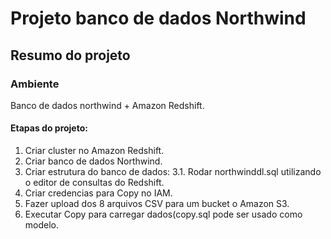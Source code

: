 # Projeto banco de dados Northwind 

## Resumo do projeto

### Ambiente
Banco de dados northwind + Amazon Redshift.

#### Etapas do projeto:
1. Criar cluster no Amazon Redshift.
2. Criar banco de dados Northwind.
3. Criar estrutura do banco de dados:
3.1. Rodar northwinddl.sql utilizando o editor de consultas do Redshift.
4. Criar credencias para Copy no IAM.
5. Fazer upload dos 8 arquivos CSV para um bucket o Amazon S3.
6. Executar Copy para carregar dados(copy.sql pode ser usado como modelo.
